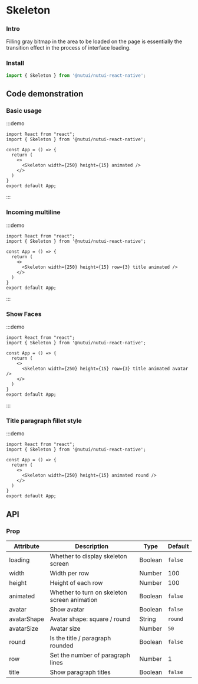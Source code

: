 #  Skeleton

### Intro

Filling gray bitmap in the area to be loaded on the page is essentially the transition effect in the process of interface loading.

### Install
``` ts
import { Skeleton } from '@nutui/nutui-react-native';
```


## Code demonstration

### Basic usage

:::demo
```SnackPlayer name=Skeleton&dependencies=@nutui/nutui-react-native
import React from "react";
import { Skeleton } from '@nutui/nutui-react-native';

const App = () => {
  return (
    <>
      <Skeleton width={250} height={15} animated />
    </>
  )
}
export default App;
```
:::

### Incoming multiline

:::demo
```SnackPlayer name=Skeleton&dependencies=@nutui/nutui-react-native
import React from "react";
import { Skeleton } from '@nutui/nutui-react-native';

const App = () => {
  return (
    <>
      <Skeleton width={250} height={15} row={3} title animated />
    </>
  )
}
export default App;
```
:::

### Show Faces

:::demo
```SnackPlayer name=Skeleton&dependencies=@nutui/nutui-react-native
import React from "react";
import { Skeleton } from '@nutui/nutui-react-native';

const App = () => {
  return (
    <>
      <Skeleton width={250} height={15} row={3} title animated avatar />
    </>
  )
}
export default App;
```
:::

### Title paragraph fillet style

:::demo
```SnackPlayer name=Skeleton&dependencies=@nutui/nutui-react-native
import React from "react";
import { Skeleton } from '@nutui/nutui-react-native';

const App = () => {
  return (
    <>
      <Skeleton width={250} height={15} animated round />
    </>
  )
}
export default App;
```




## API

### Prop  

| Attribute       | Description                                             | Type    | Default    |
|------------|-------------------------------------------------|---------|----------|
| loading    | Whether to display skeleton screen                                    | Boolean | `false`    | 
| width       | Width per row                                        | Number  | 100 |
| height      | Height of each row                                        | Number  | 100   |
| animated    | Whether to turn on skeleton screen animation                                | Boolean  | `false`  |
| avatar      | Show avatar                                     | Boolean | `false`   |
| avatarShape      | Avatar shape: square / round                        | String | `round`   |
| avatarSize       | Avatar size                                   | Number | `50`    |
| round  | Is the title / paragraph rounded                                | Boolean | `false`  |
| row    | Set the number of paragraph lines                                           | Number | 1       |
| title  | Show paragraph titles                                        | Boolean | `false`   |
